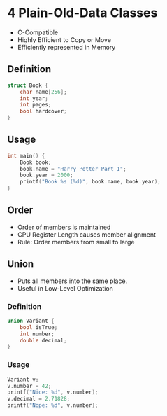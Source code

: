 # 4 Plain-Old-Data Classes

- C-Compatible
- Highly Efficient to Copy or Move
- Efficiently represented in Memory

## Definition

```cpp
struct Book {
	char name[256];
	int year;
	int pages;
	bool hardcover;
}
```

## Usage

```cpp
int main() {
	Book book;
	book.name = "Harry Potter Part 1";
	book.year = 2000;
	printf("Book %s (%d)", book.name, book.year);
}
```

## Order
- Order of members is maintained
- CPU Register Length causes member alignment
- Rule: Order members from small to large

## Union

- Puts all members into the same place.
- Useful in Low-Level Optimization

### Definition

```cpp
union Variant {
	bool isTrue;
	int number;
	double decimal;
}
```

### Usage

```cpp
Variant v;
v.number = 42;
printf("Nice: %d", v.number);
v.decimal = 2.71828;
printf("Nope: %d", v.number);
```
